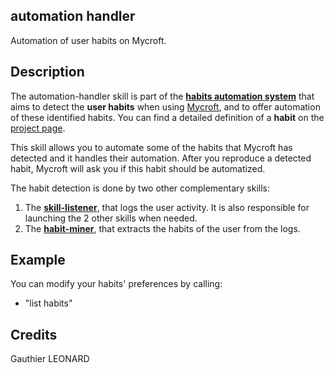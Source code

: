 ## automation handler

Automation of user habits on Mycroft.

## Description

The automation-handler skill is part of the [**habits automation system**](https://github.com/PFE1718/mycroft-habits-automation) that aims to detect the **user habits** when using [Mycroft](https://mycroft.ai/), and to offer automation of these identified habits. You can find a detailed definition of a **habit** on the [project page](https://github.com/PFE1718/mycroft-habits-automation).

This skill allows you to automate some of the habits that Mycroft has detected and it handles their automation. After you reproduce a detected habit, Mycroft will ask you if this habit should be automatized.

The habit detection is done by two other complementary skills:
1. The [**skill-listener**](https://github.com/PFE1718/mycroft-skill-listener), that logs the user activity. It is also  responsible for launching the 2 other skills when needed.
2. The [**habit-miner**](https://github.com/PFE1718/mycroft-habit-miner-skill), that extracts the habits of the user from the logs.

## Example

You can modify your habits' preferences by calling:
* "list habits"

## Credits
Gauthier LEONARD